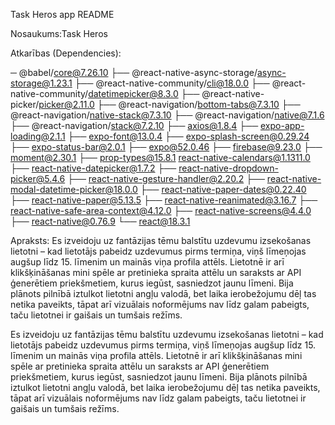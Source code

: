 Task Heros app README


Nosaukums:Task Heros

Atkarības (Dependencies):

─ @babel/core@7.26.10
├── @react-native-async-storage/async-storage@1.23.1
├── @react-native-community/cli@18.0.0
├── @react-native-community/datetimepicker@8.3.0
├── @react-native-picker/picker@2.11.0
├── @react-navigation/bottom-tabs@7.3.10
├── @react-navigation/native-stack@7.3.10
├── @react-navigation/native@7.1.6
├── @react-navigation/stack@7.2.10
├── axios@1.8.4
├── expo-app-loading@2.1.1
├── expo-font@13.0.4
├── expo-splash-screen@0.29.24
├── expo-status-bar@2.0.1
├── expo@52.0.46
├── firebase@9.23.0
├── moment@2.30.1
├── prop-types@15.8.1
 react-native-calendars@1.1311.0
├── react-native-datepicker@1.7.2
├── react-native-dropdown-picker@5.4.6
├── react-native-gesture-handler@2.20.2
├── react-native-modal-datetime-picker@18.0.0
├── react-native-paper-dates@0.22.40
├── react-native-paper@5.13.5
├── react-native-reanimated@3.16.7
├── react-native-safe-area-context@4.12.0
├── react-native-screens@4.4.0
├── react-native@0.76.9
└── react@18.3.1

Apraksts:
Es izveidoju uz fantāzijas tēmu balstītu uzdevumu izsekošanas lietotni – kad lietotājs pabeidz uzdevumus pirms termiņa, 
viņš līmeņojas augšup līdz 15. līmenim un mainās viņa profila attēls. 
Lietotnē ir arī klikšķināšanas mini spēle ar pretinieka spraita attēlu un saraksts ar API ģenerētiem priekšmetiem,
kurus iegūst, sasniedzot jaunu līmeni. Bija plānots pilnībā iztulkot lietotni angļu valodā,
bet laika ierobežojumu dēļ tas netika paveikts, tāpat arī vizuālais noformējums nav līdz galam pabeigts, taču lietotnei ir gaišais un tumšais režīms.

Es izveidoju uz fantāzijas tēmu balstītu uzdevumu izsekošanas lietotni – kad lietotājs pabeidz uzdevumus pirms termiņa, viņš līmeņojas augšup līdz 15. līmenim un mainās viņa profila attēls. Lietotnē ir arī klikšķināšanas mini spēle ar pretinieka spraita attēlu un saraksts ar API ģenerētiem priekšmetiem, kurus iegūst, sasniedzot jaunu līmeni. Bija plānots pilnībā iztulkot lietotni angļu valodā, bet laika ierobežojumu dēļ tas netika paveikts, tāpat arī vizuālais noformējums nav līdz galam pabeigts, taču lietotnei ir gaišais un tumšais režīms.
